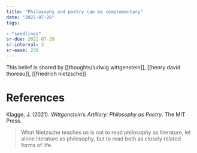 ```yaml
---
title: "Philosophy and poetry can be complementary"
date: "2022-07-26"
tags:

- "seedlings"
sr-due: 2022-07-29
sr-interval: 3
sr-ease: 250
---
```


This belief is shared by [[thoughts/ludwig wittgenstein]], [[henry david thoreau]], [[friedrich nietzsche]]

# References

Klagge, J. (2021). _Wittgenstein’s Artillery: Philosophy as Poetry_. The MIT Press.

>What Nietzsche teaches us is not to read philosophy as literature, let alone literature as philosophy, but to read both as closely related forms of life.